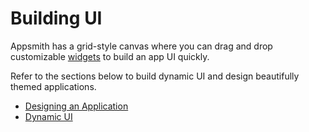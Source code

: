 # Building UI

Appsmith has a grid-style canvas where you can drag and drop customizable [widgets](/reference/widgets) to build an app UI quickly.

Refer to the sections below to build dynamic UI and design beautifully themed applications.


* [Designing an Application](/core-concepts/building-ui/designing-an-application/)
* [Dynamic UI](/core-concepts/building-ui/dynamic-ui/)

